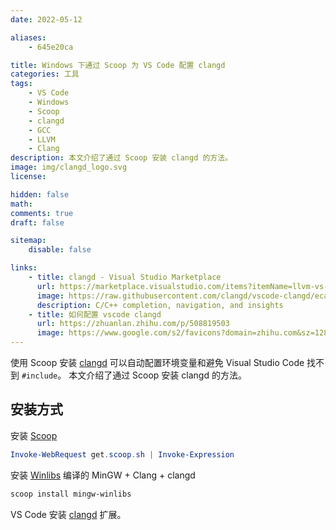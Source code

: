 ```yaml
---
date: 2022-05-12

aliases:
    - 645e20ca

title: Windows 下通过 Scoop 为 VS Code 配置 clangd
categories: 工具
tags:
    - VS Code
    - Windows
    - Scoop
    - clangd
    - GCC
    - LLVM
    - Clang
description: 本文介绍了通过 Scoop 安装 clangd 的方法。
image: img/clangd_logo.svg
license:

hidden: false
math:
comments: true
draft: false

sitemap:
    disable: false

links:
    - title: clangd - Visual Studio Marketplace
      url: https://marketplace.visualstudio.com/items?itemName=llvm-vs-code-extensions.vscode-clangd
      image: https://raw.githubusercontent.com/clangd/vscode-clangd/eca1e05a39c4e987dca6247d825dfbe92fd5996f/icon.png
      description: C/C++ completion, navigation, and insights
    - title: 如何配置 vscode clangd
      url: https://zhuanlan.zhihu.com/p/508819503
      image: https://www.google.com/s2/favicons?domain=zhihu.com&sz=128
---
```


使用 Scoop 安装 [clangd](https://clangd.llvm.org/) 可以自动配置环境变量和避免 Visual Studio Code 找不到 `#include`。
本文介绍了通过 Scoop 安装 clangd 的方法。

<!--more-->

## 安装方式

安装 [Scoop](https://scoop.sh/)

```powershell
Invoke-WebRequest get.scoop.sh | Invoke-Expression
```

安装 [Winlibs](https://winlibs.com/) 编译的 MinGW + Clang + clangd

```powershell
scoop install mingw-winlibs
```

VS Code 安装 [clangd](https://marketplace.visualstudio.com/items?itemName=llvm-vs-code-extensions.vscode-clangd) 扩展。
